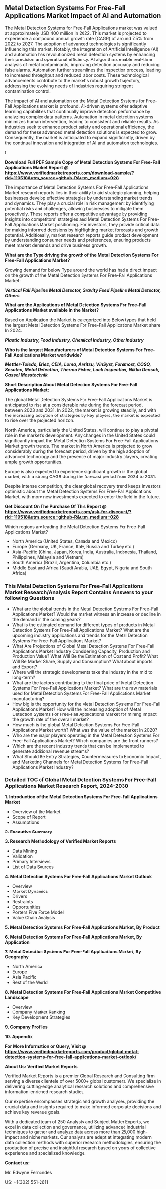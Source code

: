 <h2>Metal Detection Systems For Free-Fall Applications Market Impact of AI and Automation</h2><p>The Metal Detection Systems for Free-Fall Applications market was valued at approximately USD 400 million in 2022. This market is projected to experience a compound annual growth rate (CAGR) of around 7.5% from 2022 to 2027. The adoption of advanced technologies is significantly influencing this market. Notably, the integration of Artificial Intelligence (AI) and automation has revolutionized metal detection systems by enhancing their precision and operational efficiency. AI algorithms enable real-time analysis of metal contaminants, improving detection accuracy and reducing false alarms. Automation further streamlines the inspection process, leading to increased throughput and reduced labor costs. These technological advancements contribute to the market's robust growth trajectory, addressing the evolving needs of industries requiring stringent contamination control.</p><p>The impact of AI and automation on the Metal Detection Systems for Free-Fall Applications market is profound. AI-driven systems offer adaptive learning capabilities that continually improve detection performance by analyzing complex data patterns. Automation in metal detection systems minimizes human intervention, leading to consistent and reliable results. As industries seek to enhance product safety and operational efficiency, the demand for these advanced metal detection solutions is expected to grow. Consequently, the market is anticipated to expand significantly, driven by the continual innovation and integration of AI and automation technologies.</p>t</p><p id="" class=""><strong>Download Full PDF Sample Copy of Metal Detection Systems For Free-Fall Applications Market Report @ <a href="https://www.verifiedmarketreports.com/download-sample/?rid=119518&utm_source=github-R&utm_medium=028" target="_blank">https://www.verifiedmarketreports.com/download-sample/?rid=119518&utm_source=github-R&utm_medium=028</a></strong></p><p>The importance of&nbsp;Metal Detection Systems For Free-Fall Applications Market research reports lies in their ability to aid strategic planning, helping businesses develop effective strategies by understanding market trends and dynamics. They play a crucial role in risk management by identifying potential risks and challenges, allowing businesses to mitigate them proactively. These reports offer a competitive advantage by providing insights into competitors' strategies and Metal Detection Systems For Free-Fall Applications Market positioning. For investors, they provide critical data for making informed decisions by highlighting market forecasts and growth potential. Additionally, market research reports guide product development by understanding consumer needs and preferences, ensuring products meet market demands and drive business growth.</p><p><strong>What are the&nbsp;Type driving the growth of the Metal Detection Systems For Free-Fall Applications Market?</strong></p><p id="" class="">Growing demand for below Type around the world has had a direct impact on the growth of the Metal Detection Systems For Free-Fall Applications Market:</p><em><strong>Vertical Fall Pipeline Metal Detector, Gravity Feed Pipeline Metal Detector, Others</strong></em></p><strong>What are the&nbsp;Applications&nbsp;of Metal Detection Systems For Free-Fall Applications Market available in the Market?</strong></p><p id="" class="">Based on Application the Market is categorized into Below types that held the largest Metal Detection Systems For Free-Fall Applications Market share In 2024.</p><em><strong>Plastic Industry, Food Industry, Chemical Industry, Other Industry</strong></em></p><strong>Who is the largest Manufacturers of Metal Detection Systems For Free-Fall Applications Market worldwide?</strong></p><p><em><strong>Mettler-Toledo, Eriez, CEIA, Loma, Anritsu, VinSyst, Foremost, COSO, Sesotec, Metal Detection, Thermo Fisher, Lock Inspection, Nikka Densok, Cassel Messtechnik</strong></em></p><p id="" class=""><strong>Short Description About Metal Detection Systems For Free-Fall Applications Market:</strong></p><p>The global Metal Detection Systems For Free-Fall Applications Market is anticipated to rise at a considerable rate during the forecast period, between 2023 and 2031. In 2022, the market is growing steadily, and with the increasing adoption of strategies by key players, the market is expected to rise over the projected horizon.</p><p>North America, particularly the United States, will continue to play a pivotal role in the market's development. Any changes in the United States could significantly impact the Metal Detection Systems For Free-Fall Applications Market growth trends. The market in North America is projected to grow considerably during the forecast period, driven by the high adoption of advanced technology and the presence of major industry players, creating ample growth opportunities.</p><p>Europe is also expected to experience significant growth in the global market, with a strong CAGR during the forecast period from 2024 to 2031.</p><p>Despite intense competition, the clear global recovery trend keeps investors optimistic about the Metal Detection Systems For Free-Fall Applications Market, with more new investments expected to enter the field in the future.</p><p id="" class=""><strong>Get Discount On The Purchase Of This Report @ <a href="https://www.verifiedmarketreports.com/ask-for-discount/?rid=119518&utm_source=github-R&utm_medium=028" target="_blank">https://www.verifiedmarketreports.com/ask-for-discount/?rid=119518&utm_source=github-R&utm_medium=028</a></strong></p>Which regions are leading the Metal Detection Systems For Free-Fall Applications Market?</p><ul><li>North America (United States, Canada and Mexico)</li><li>Europe (Germany, UK, France, Italy, Russia and Turkey etc.)</li><li>Asia-Pacific (China, Japan, Korea, India, Australia, Indonesia, Thailand, Philippines, Malaysia and Vietnam)</li><li>South America (Brazil, Argentina, Columbia etc.)</li><li>Middle East and Africa (Saudi Arabia, UAE, Egypt, Nigeria and South Africa)</li></ul><h3 id="" class="">This Metal Detection Systems For Free-Fall Applications Market Research/Analysis Report Contains Answers to your following Questions</h3><ul><li>What are the global trends in the Metal Detection Systems For Free-Fall Applications Market? Would the market witness an increase or decline in the demand in the coming years?</li><li>What is the estimated demand for different types of products in Metal Detection Systems For Free-Fall Applications Market? What are the upcoming industry applications and trends for the Metal Detection Systems For Free-Fall Applications Market?</li><li>What Are Projections of Global Metal Detection Systems For Free-Fall Applications Market Industry Considering Capacity, Production and Production Value? What Will Be the Estimation of Cost and Profit? What Will Be Market Share, Supply and Consumption? What about imports and Export?</li><li>Where will the strategic developments take the industry in the mid to long-term?</li><li>What are the factors contributing to the final price of Metal Detection Systems For Free-Fall Applications Market? What are the raw materials used for Metal Detection Systems For Free-Fall Applications Market manufacturing?</li><li>How big is the opportunity for the Metal Detection Systems For Free-Fall Applications Market? How will the increasing adoption of Metal Detection Systems For Free-Fall Applications Market for mining impact the growth rate of the overall market?</li><li>How much is the global Metal Detection Systems For Free-Fall Applications Market worth? What was the value of the market In 2020?</li><li>Who are the major players operating in the Metal Detection Systems For Free-Fall Applications Market? Which companies are the front runners?</li><li>Which are the recent industry trends that can be implemented to generate additional revenue streams?</li><li>What Should Be Entry Strategies, Countermeasures to Economic Impact, and Marketing Channels for Metal Detection Systems For Free-Fall Applications Market Industry?</li></ul><h3 id="" class="">Detailed TOC of Global Metal Detection Systems For Free-Fall Applications Market Research Report, 2024-2030</h3><p id="" class=""><strong>1. Introduction of the Metal Detection Systems For Free-Fall Applications Market</strong></p><ul><li>Overview of the Market</li><li>Scope of Report</li><li>Assumptions</li></ul><p id="" class=""><strong>2. Executive Summary</strong></p><p id="" class=""><strong>3. Research Methodology of Verified Market Reports</strong></p><ul><li>Data Mining</li><li>Validation</li><li>Primary Interviews</li><li>List of Data Sources</li></ul><p id="" class=""><strong>4. Metal Detection Systems For Free-Fall Applications Market Outlook</strong></p><ul><li>Overview</li><li>Market Dynamics</li><li>Drivers</li><li>Restraints</li><li>Opportunities</li><li>Porters Five Force Model</li><li>Value Chain Analysis</li></ul><p id="" class=""><strong>5. Metal Detection Systems For Free-Fall Applications Market, By Product</strong></p><p id="" class=""><strong>6. Metal Detection Systems For Free-Fall Applications Market, By Application</strong></p><p id="" class=""><strong>7. Metal Detection Systems For Free-Fall Applications Market, By Geography</strong></p><ul><li>North America</li><li>Europe</li><li>Asia Pacific</li><li>Rest of the World</li></ul><p id="" class=""><strong>8. Metal Detection Systems For Free-Fall Applications Market Competitive Landscape</strong></p><ul><li>Overview</li><li>Company Market Ranking</li><li>Key Development Strategies</li></ul><p id="" class=""><strong>9. Company Profiles</strong></p><p id="" class=""><strong>10. Appendix</strong></p><p id="" class=""><strong>For More Information or Query, Visit @ <a href="https://www.verifiedmarketreports.com/product/global-metal-detection-systems-for-free-fall-applications-market-outlook/" target="_blank">https://www.verifiedmarketreports.com/product/global-metal-detection-systems-for-free-fall-applications-market-outlook/</a></strong></p><p id="" class=""><strong>About Us: Verified Market Reports</strong></p><p id="" class="">Verified Market Reports is a premier Global Research and Consulting firm serving a diverse clientele of over 5000+ global customers. We specialize in delivering cutting-edge analytical research solutions and comprehensive information-enriched research studies.</p><p id="" class="">Our expertise encompasses strategic and growth analyses, providing the crucial data and insights required to make informed corporate decisions and achieve key revenue goals.</p><p id="" class="">With a dedicated team of 250 Analysts and Subject Matter Experts, we excel in data collection and governance, utilizing advanced industrial techniques to gather and analyze data across more than 25,000 high-impact and niche markets. Our analysts are adept at integrating modern data collection methods with superior research methodologies, ensuring the production of precise and insightful research based on years of collective experience and specialized knowledge.</p><p id="" class=""><strong>Contact us:</strong></p><p id="" class="">Mr. Edwyne Fernandes</p><p id="" class="">US: +1(302) 551-2611</p>